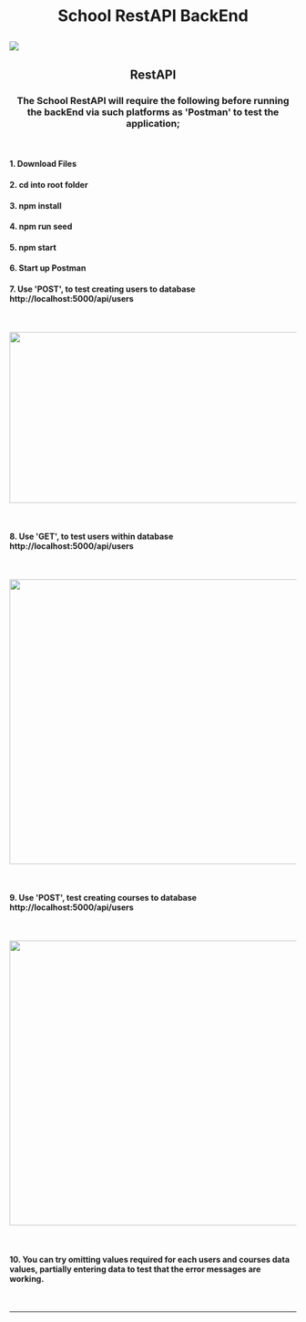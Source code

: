 <h1><b><p align="center">School RestAPI BackEnd</p></b></h1>

<a><img src="https://github.com/sargef/school-restapi-backend/blob/master/assets/restapi.png"></a>

<h2><b><p align="center">RestAPI</p></b></h2>

<h3><p align="center">  The School RestAPI will require the following before running the backEnd via such platforms as 'Postman' to test the application;  </p></h3>
<br />

<h4><b>1. Download Files</b></h4>
<h4><b>2. cd into root folder</b></h4>
<h4><b>3. npm install</b></h4>
<h4><b>4. npm run seed</b></h4>
<h4><b>5. npm start</b></h4>
<h4><b>6. Start up Postman</b></h4>
<h4><b>7. Use 'POST', to test creating users to database http://localhost:5000/api/users</b></h4>
</br>
<p align="center"><a><img src="https://github.com/sargef/school-restapi-backend/blob/master/assets/postUser.png" width="900" height="300"></a></p>
</br>
<h4><b>8. Use 'GET', to test users within database http://localhost:5000/api/users</b></h4>
</br>
<p align="center"><a><img src="https://github.com/sargef/school-restapi-backend/blob/master/assets/getUser.png" width="900" height="500"></a></p>
</br>
<h4><b>9. Use 'POST', test creating courses to database http://localhost:5000/api/users</b></h4>
</br>
<p align="center"><a><img src="https://github.com/sargef/school-restapi-backend/blob/master/assets/postCourse.png" width="900" height="500"></a></p>
</br>
<h4><b>10. You can try omitting values required for each users and courses data values, partially entering data to test that the error messages are working.</b></h4>
<br />


----------------------------------------------------------------------------------------------------------------------------------------

